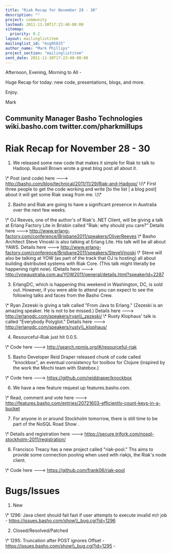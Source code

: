 ```yaml
---
title: "Riak Recap for November 28 - 30"
description: ""
project: community
lastmod: 2011-11-30T17:23:40-08:00
sitemap:
  priority: 0.2
layout: mailinglistitem
mailinglist_id: "msg05825"
author_name: "Mark Phillips"
project_section: "mailinglistitem"
sent_date: 2011-11-30T17:23:40-08:00
---
```



Afternoon, Evening, Morning to All -

Huge Recap for today: new code, presentations, blogs, and more.

Enjoy.

Mark

Community Manager
Basho Technologies
wiki.basho.com
twitter.com/pharkmillups
------------------------------------

Riak Recap for November 28 - 30
========================

1) We released some new code that makes it simple for Riak to talk to
Hadoop. Russell Brown wrote a great blog post all about it.

\\* Post (and code) here ---&gt;
http://basho.com/blog/technical/2011/11/29/Riak-and-Hadoop/
\\*\\*\\* First three people to get the code working and write [to the list
| a blog post] about it will get some Riak swag from me. \\*\\*\\*

2) Basho and Riak are going to have a significant presence in
Australia over the next few weeks.

\\* OJ Reeves, one of the author's of Riak's .NET Client, will be giving
a talk at Erlang Factory Lite in Brisbin called "Riak: why should you
care?" Details here ---&gt;
http://www.erlang-factory.com/conference/Brisbane2011/speakers/OliverReeves
\\* Basho Architect Steve Vinoski is also talking at Erlang Lite. His
talk will be all about YAWS. Details here ---&gt;
http://www.erlang-factory.com/conference/Brisbane2011/speakers/SteveVinoski
\\* Steve will also be talking at YOW (as part of the track that OJ is
hosting) all about building distributed systems with Riak Core. (This
talk might literally be happening right now). tDetails here ---&gt;
http://yowaustralia.com.au/YOW2011/general/details.html?speakerId=2287

3) ErlangDC, which is happening this weekend in Washington, DC, is
sold out. However, if you were able to attend you can expect to see
the following talks and faces from the Basho Crew.

\\* Ryan Zezeski is giving a talk called "From Java to Erlang." (Zezeski
is an amazing speaker. He is not to be missed.) Details here ---&gt;
http://erlangdc.com/speakers/ryan\\_zezeski/
\\* Rusty Klophaus' talk is called "Everybody Polyglot." Details here
---&gt; http://erlangdc.com/speakers/rusty\\_klophaus/

4) Resourceful-Riak just hit 0.0.5.

\\* Code here ---&gt; http://search.npmjs.org/#/resourceful-riak

5) Basho Developer Reid Draper released chunk of code called
"knockbox", an eventual consistency for toolbox for Clojure (inspired
by the work the Mochi team with Statebox.)

\\* Code here ---&gt; https://github.com/reiddraper/knockbox

6) We have a new feature request up features.basho.com.

\\* Read, comment and vote here ---&gt;
http://features.basho.com/entries/20721603-efficiently-count-keys-in-a-bucket

7) For anyone in or around Stockholm tomorrow, there is still time to
be part of the NoSQL Road Show .

\\* Details and registration here ---&gt;
https://secure.trifork.com/nosql-stockholm-2011/registration/

8) Francisco Treacy has a new project called "riak-pool." Ths aims to
provide some connection pooling when used with riakjs, the Riak's node
client.

\\* Code here ---&gt; https://github.com/frank06/riak-pool

# Bugs/Issues

1) New

\\* 1296: Java client should fail fast if user attempts to execute
invalid m/r job - https://issues.basho.com/show\\_bug.cgi?id=1296

2) Closed/Resolved/Patched

\\* 1295: Truncation after POST ignores Offset -
https://issues.basho.com/show\\_bug.cgi?id=1295 -

